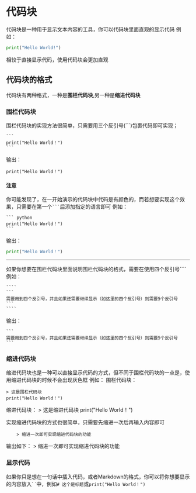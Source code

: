 # 代码块
代码块是一种用于显示文本内容的工具，你可以代码块里面直观的显示代码
例如：
```python
print("Hello World!")
```
相较于直接显示代码，使用代码块会更加直观
## 代码块的格式
代码块有两种格式，一种是**围栏代码块**,另一种是**缩进代码块**

### 围栏代码块
围栏代码块的实现方法很简单，只需要用三个反引号(\```)包裹代码即可实现；

````
``` 
print("Hello World！") 
```
````
输出：
```
print("Hello World！") 
```
#### 注意
你可能发现了，在一开始演示的代码块中代码是有颜色的，而若想要实现这个效果，只需要在第一个` ``` `后添加指定的语言即可
例如：

````
``` python
print("Hello World！")
```
````

输出：
``` python
print("Hello World！")
```
---
如果你想要在围栏代码块里面说明围栏代码块的格式，需要在使用四个反引号\````
例如：
`````
````
```
需要用到四个反引号，并且如果还需要继续显示（如这里的四个反引号）则需要5个反引号
```
````
`````
输出：
````
```
需要用到四个反引号，并且如果还需要继续显示（如这里的四个反引号）则需要5个反引号
```
````

### 缩进代码块
缩进代码块也是一种可以直接显示代码的方式，但不同于围栏代码块的一点是，使用缩进代码块的时候不会出现灰色框
例如：
围栏代码块：
```
> 这是围栏代码块
print("Hello World！")
```
缩进代码块：
    > 这是缩进代码块
    print("Hello World！")

实现缩进代码块的方式也很简单，只需要先缩进一次后再输入内容即可
```
    > 缩进一次即可实现缩进代码块的功能
```
输出如下：
    > 缩进一次即可实现缩进代码块的功能
### 显示代码
如果你只是想在一句话中插入代码，或者Markdown的格式，你可以将你想要显示的内容放入\` \`中，例如`# 这个是标题`或`print("Hello World！") `

